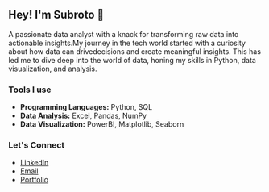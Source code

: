 ## Hey! I'm Subroto 👋

A passionate data analyst with a knack for transforming raw data into actionable insights.My journey in the tech world started with a curiosity about how data can drivedecisions and create meaningful insights. This has led me to dive deep into the world of data, honing my skills in Python, data visualization, and analysis.

### Tools I use

- **Programming Languages:** Python, SQL
- **Data Analysis:** Excel, Pandas, NumPy
- **Data Visualization:** PowerBI, Matplotlib, Seaborn


### Let's Connect

- [LinkedIn](https://www.linkedin.com/in/subroto-dutta-b1342217b/)
- [Email](mailto:subrotodutta21@gmail.com)
- [Portfolio](https://www.datascienceportfol.io/subroto_dutta)

